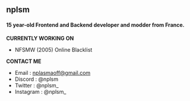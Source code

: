 ## nplsm

#### 15 year-old Frontend and Backend developer and modder from France.

**CURRENTLY WORKING ON**
- NFSMW (2005) Online Blacklist

**CONTACT ME**
- Email : nplasmaoff@gmail.com
- Discord : @nplsm
- Twitter : @nplsm_
- Instagram : @nplsm_
